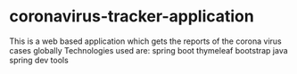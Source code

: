 # coronavirus-tracker-application
This is a web based application which gets the reports of the corona virus cases globally
Technologies used are:
spring boot
thymeleaf
bootstrap
java
spring dev tools
